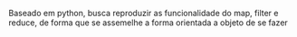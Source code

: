 Baseado em python, busca reproduzir as funcionalidade do map, filter e reduce, de forma que se assemelhe a forma orientada a objeto de se fazer
